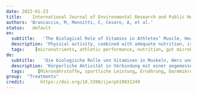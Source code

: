 ```yaml
---
date: 2022-01-23
title:    International Journal of Environmental Research and Public Health 
authors: 'Brancaccio, M, Mennitti, C, Cesaro, A, et al.'
status:   default
en:
  subtitle:   'The Biological Role of Vitamins in Athletes’ Muscle, Heart and Microbiota'
  description: 'Physical activity, combined with adequate nutrition, is considered a protective factor against cardiovascular disease, musculoskeletal disorders, and intestinal dysbiosis. Achieving optimal performance requires a significantly high energy expenditure, which must be correctly supplied to avoid the occurrence of diseases such as muscle injuries, oxidative stress, and heart pathologies, and a decrease in physical performance during competition. Moreover, in sports activities, the replenishment of water, vitamins, and minerals consumed during training is essential for safeguarding athletes’ health. In this scenario, vitamins play a pivotal role in numerous metabolic reactions and some muscle biochemical adaptation processes induced by sports activity. Vitamins are introduced to the diet because the human body is unable to produce these micronutrients. The aim of this review is to highlight the fundamental role of vitamin supplementation in physical activity. Above all, we focus on the roles of vitamins A, B6, D, E, and K in the prevention and treatment of cardiovascular disorders, muscle injuries, and regulation of the microbiome. '
  tags:    [micronutrients, athletic performance, nutrition, gut microbiota, cardiac pathologies, muscle damage]
de: 
  subtitle:   'Die biologische Rolle von Vitaminen in Muskeln, Herz und Mikrobiota von Sportlern'
  description: 'Körperliche Aktivität in Verbindung mit einer angemessenen Ernährung gilt als Schutzfaktor gegen Herz-Kreislauf-Erkrankungen, Erkrankungen des Muskel-Skelett-Systems und Darmdysbiose. Um eine optimale Leistung zu erzielen, ist ein hoher Energieverbrauch erforderlich, der korrekt zugeführt werden muss, um das Auftreten von Krankheiten wie Muskelverletzungen, oxidativem Stress und Herzkrankheiten sowie einen Rückgang der körperlichen Leistungsfähigkeit während des Wettkampfs zu vermeiden. Darüber hinaus ist bei sportlichen Aktivitäten die Zufuhr von Wasser, Vitaminen und Mineralien, die während des Trainings verbraucht werden, für die Erhaltung der Gesundheit der Sportler von wesentlicher Bedeutung. In diesem Szenario spielen Vitamine eine zentrale Rolle bei zahlreichen Stoffwechselreaktionen und einigen biochemischen Anpassungsprozessen der Muskeln, die durch die sportliche Aktivität ausgelöst werden. Vitamine werden mit der Nahrung zugeführt, da der menschliche Körper diese Mikronährstoffe nicht selbst herstellen kann. Ziel dieser Übersichtsarbeit ist es, die grundlegende Rolle der Vitaminsupplementierung bei körperlicher Betätigung zu beleuchten. Wir konzentrieren uns vor allem auf die Rolle der Vitamine A, B6, D, E und K bei der Prävention und Behandlung von Herz-Kreislauf-Erkrankungen, Muskelverletzungen und der Regulierung des Mikrobioms. '
  tags:     [Mikronährstoffe, sportliche Leistung, Ernährung, Darmmikrobiota, kardiale Pathologien, Muskelschäden]
group:  "Treatments"
credit:      https://doi.org/10.3390/ijerph19031249
---
```

